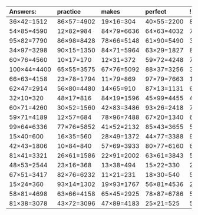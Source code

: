 | Answers: | practice | makes | perfect | ! |
| :--- | :--- | :--- | :--- | :--- |
| 36×42=1512 | 86×57=4902 | 19×16=304 | 40×55=2200 | 86×78=6708 | 
| 54×85=4590 | 12×82=984 | 84×79=6636 | 64×63=4032 | 75×98=7350 | 
| 95×82=7790 | 86×98=8428 | 78×66=5148 | 61×90=5490 | 34×85=2890 | 
| 34×97=3298 | 90×15=1350 | 84×71=5964 | 63×29=1827 | 81×29=2349 | 
| 60×76=4560 | 10×17=170 | 12×31=372 | 59×72=4248 | 76×41=3116 | 
| 100×44=4400 | 65×55=3575 | 67×76=5092 | 88×37=3256 | 32×28=896 | 
| 66×63=4158 | 23×78=1794 | 11×79=869 | 97×79=7663 | 16×33=528 | 
| 62×47=2914 | 56×80=4480 | 14×65=910 | 87×13=1131 | 63×75=4725 | 
| 32×10=320 | 48×17=816 | 84×19=1596 | 45×99=4455 | 45×12=540 | 
| 60×71=4260 | 30×52=1560 | 42×83=3486 | 93×26=2418 | 70×53=3710 | 
| 59×71=4189 | 12×57=684 | 78×96=7488 | 67×20=1340 | 62×33=2046 | 
| 99×64=6336 | 77×76=5852 | 41×52=2132 | 85×43=3655 | 59×55=3245 | 
| 15×40=600 | 16×35=560 | 28×49=1372 | 44×77=3388 | 92×80=7360 | 
| 42×43=1806 | 10×84=840 | 57×69=3933 | 80×77=6160 | 68×33=2244 | 
| 81×41=3321 | 26×61=1586 | 22×91=2002 | 63×61=3843 | 57×23=1311 | 
| 48×53=2544 | 23×16=368 | 13×38=494 | 15×22=330 | 21×54=1134 | 
| 67×51=3417 | 82×76=6232 | 11×21=231 | 18×30=540 | 51×99=5049 | 
| 15×24=360 | 93×14=1302 | 19×93=1767 | 56×81=4536 | 24×20=480 | 
| 58×81=4698 | 63×66=4158 | 65×45=2925 | 78×87=6786 | 56×100=5600 | 
| 81×38=3078 | 43×72=3096 | 47×89=4183 | 25×21=525 | 59×24=1416 | 
